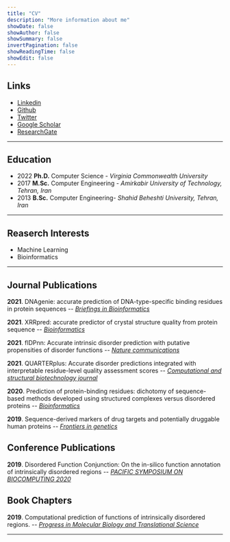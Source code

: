 ```yaml
---
title: "CV"
description: "More information about me"
showDate: false
showAuthor: false
showSummary: false
invertPagination: false
showReadingTime: false
showEdit: false
---
```

## Links

- [Linkedin](https://www.linkedin.com/in/sina-ghadermarzi/)
- [Github](https://github.com/sinaghadermarzi)
- [Twitter](https://twitter.com/GhadermarziSina)
- [Google Scholar](https://scholar.google.com/citations?user=AcpzHc8AAAAJ&hl=en)
- [ResearchGate](https://www.researchgate.net/profile/Sina-Ghadermarzi-2)

---
## Education
- 2022 **Ph.D.** Computer Science - _Virginia Commonwealth University_
- 2017 **M.Sc.** Computer Engineering - _Amirkabir University of Technology, Tehran, Iran_
- 2013 **B.Sc.** Computer Engineering-  _Shahid Beheshti University, Tehran, Iran_

---
## Reaserch Interests
- Machine Learning 
- Bioinformatics

---
## Journal Publications 

**2021**.  DNAgenie: accurate prediction of DNA-type-specific binding residues in protein sequences
 -- [_Briefings in Bioinformatics_](https://doi.org/10.1093/bib/bbab336)

**2021**.  XRRpred: accurate predictor of crystal structure quality from protein sequence
 -- [_Bioinformatics_](https://doi.org/10.1093/bioinformatics/btab509)

**2021**.  flDPnn: Accurate intrinsic disorder prediction with putative propensities of disorder functions
 -- [_Nature communications_](https://doi.org/10.1038/s41467-021-24773-7)

**2021**.  QUARTERplus: Accurate disorder predictions integrated with interpretable residue-level quality assessment scores
 -- [_Computational and structural biotechnology journal_](https://doi.org/10.1016/j.csbj.2021.04.066)

**2020**.  Prediction of protein-binding residues: dichotomy of sequence-based methods developed using structured complexes versus disordered proteins
 -- [_Bioinformatics_](https://doi.org/10.1093/bioinformatics/btaa573)

**2019**.  Sequence-derived markers of drug targets and potentially druggable human proteins
 -- [_Frontiers in genetics_](https://doi.org/10.3389/fgene.2019.01075)


## Conference Publications
**2019**.  Disordered Function Conjunction: On the in-silico function annotation of intrinsically disordered regions
 -- [_PACIFIC SYMPOSIUM ON BIOCOMPUTING 2020_](https://doi.org/10.1142/9789811215636_0016)


## Book Chapters
**2019**.  Computational prediction of functions of intrinsically disordered regions. 
 -- [_Progress in Molecular Biology and Translational Science_](https://doi.org/10.1016/bs.pmbts.2019.04.006)



---

